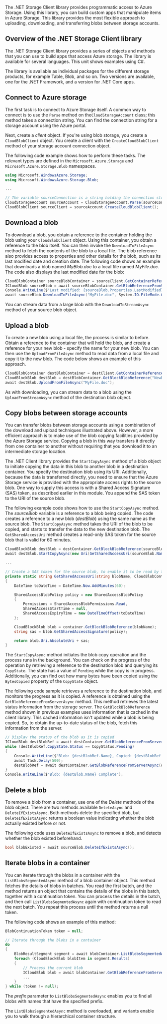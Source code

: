 The .NET Storage Client library provides programmatic access to Azure Storage. Using this library, you can build custom apps that manipulate items in Azure Storage. This library provides the most flexible approach to uploading, downloading, and transferring blobs between storage accounts.

## Overview of the .NET Storage Client library

The .NET Storage Client library provides a series of objects and methods that you can use to build apps that access Azure storage. The library is available for several languages. This unit shows examples using C#.

The library is available as individual packages for the different storage products, for example Table, Blob, and so on. Two versions are available, one for the .NET Framework, and a version for .NET Core apps.

## Connect to Azure storage

The first task is to connect to Azure Storage itself. A common way to connect is to use the `Parse` method on the`CloudStorageAccount` class; this method takes a connection string. You can find the connection string for a storage account using the Azure portal.

Next, create a *client* object. If you're using blob storage, you create a `CloudBlobClient` object. You create a client with the `CreateCloudBlobClient` method of your storage account connection object.

The following code example shows how to perform these tasks. The relevant types are defined in the `Microsoft.Azure.Storage` and `Microsoft.Azure.Storage.Blob` namespaces.

```C#
using Microsoft.WindowsAzure.Storage;
using Microsoft.WindowsAzure.Storage.Blob;

...

// The variable sourceConnection is a string holding the connection string for the storage account
CloudStorageAccount sourceAccount = CloudStorageAccount.Parse(sourceConnection);
CloudBlobClient sourceClient = sourceAccount.CreateCloudBlobClient();
```

## Download a blob

To download a blob, you obtain a reference to the container holding the blob using your `CloudBlobClient` object. Using this container, you obtain a reference to the blob itself. You can then invoke the `DownloadToFileAsync` method to fetch the contents of the blob to a local file. The blob reference also provides access to properties and other details for the blob, such as its last modified date and creation date. The following code shows an example that downloads a blob named *MyBlob.doc* to a local file named *MyFile.doc*. The code also displays the last modified date for the blob:

```C#
CloudBlobContainer sourceBlobContainer = sourceClient.GetContainerReference(sourceContainer);
ICloudBlob sourceBlob = await sourceBlobContainer.GetBlobReferenceFromServerAsync("MyBlob.doc");
Console.WriteLine($"Last modified: {sourceBlob.Properties.LastModified}");
await sourceBlob.DownloadToFileAsync("MyFile.doc", System.IO.FileMode.Create);
```

You can stream data from a large blob with the `DownloadToStreamAsync` method of your source blob object.

## Upload a blob

To create a new blob using a local file, the process is similar to before. Obtain a reference to the container that will hold the blob, and create a reference for your new blob - specify the name for your new blob. You can then use the `UploadFromFileAsync` method to read data from a local file and copy it to the new blob. The code below shows an example of this approach.

```C#
CloudBlobContainer destBlobContainer = destClient.GetContainerReference(destContainer);
CloudBlockBlob destBlob = destBlobContainer.GetBlockBlobReference("NewBlob.doc");
await destBlob.UploadFromFileAsync("MyFile.doc");
```

As with downloading, you can stream data to a blob using the  `UploadFromStreamAsync` method of the destination blob object.

## Copy blobs between storage accounts

You can transfer blobs between storage accounts using a combination of the download and upload techniques illustrated above. However, a more efficient approach is to make use of the blob copying facilities provided by the Azure Storage service. Copying a blob in this way transfers it directly from one container to another without requiring that you download it to an intermediate storage location.

The .NET Client library provides the `StartCopyAsync` method of a blob object to initiate copying the data in this blob to another blob in a destination container. You specify the destination blob using its URI. Additionally, because the data is transferred directly, you need to ensure that the Azure Storage service is provided with the appropriate access rights to the source blob. One way to supply this access is with a Shared Access Signature (SAS) token, as described earlier in this module. You append the SAS token to the URI of the source blob.

The following example code shows how to use the `StartCopyAsync` method. The *sourceBlob* variable is a reference to a blob being copied. The code creates a reference to a new blob (*destBlob*) using the same name as the source blob. The `StartCopyAsync` method takes the URI of the blob to be copied, and starts to transfer the data to the new destination blob. The `GetSharedAccessUri` method creates a read-only SAS token for the source blob that is valid for 60 minutes.

```C#
CloudBlockBlob destBlob = destContainer.GetBlockBlobReference(sourceBlob.Name);
await destBlob.StartCopyAsync(new Uri(GetSharedAccessUri(sourceBlob.Name, sourceContainer)));

...

// Create a SAS token for the source blob, to enable it to be read by the StartCopyAsync method
private static string GetSharedAccessUri(string blobName, CloudBlobContainer container)
{
    DateTime toDateTime = DateTime.Now.AddMinutes(60);

    SharedAccessBlobPolicy policy = new SharedAccessBlobPolicy
    {
        Permissions = SharedAccessBlobPermissions.Read,
        SharedAccessStartTime = null,
        SharedAccessExpiryTime = new DateTimeOffset(toDateTime)
    };

    CloudBlockBlob blob = container.GetBlockBlobReference(blobName);
    string sas = blob.GetSharedAccessSignature(policy);

    return blob.Uri.AbsoluteUri + sas;
}
```

The `StartCopyAsync` method initiates the blob copy operation and the process runs in the background. You can check on the progress of the operation by retrieving a reference to the destination blob and querying its `CopyState`. The state has a value of `Pending` while the copy is in progress. Additionally, you can find out how many bytes have been copied using the `BytesCopied` property of the `CopyState` object.

The following code sample retrieves a reference to the destination blob, and monitors the progress as it is copied. A reference is obtained using the `GetBlobReferenceFromServerAsync` method. This method retrieves the latest status information from the storage server. The `GetBlockBlobReference` method shown in previous examples uses information that is cached in the client library. This cached information isn't updated while a blob is being copied. So, to obtain the up-to-date status of the blob, fetch this information from the server.

```C#
// Display the status of the blob as it is copied
ICloudBlob destBlobRef = await destContainer.GetBlobReferenceFromServerAsync(destBlob.Name);
while (destBlobRef.CopyState.Status == CopyStatus.Pending)
{
    Console.WriteLine($"Blob: {destBlobRef.Name}, Copied: {destBlobRef.CopyState.BytesCopied ?? 0} of  {destBlobRef.CopyState.TotalBytes ?? 0}");
    await Task.Delay(500);
    destBlobRef = await destContainer.GetBlobReferenceFromServerAsync(destBlobRef.Name);
}
Console.WriteLine($"Blob: {destBlob.Name} Complete");
```

## Delete a blob

To remove a blob from a container, use one of the *Delete* methods of the blob object. There are two methods available `DeleteAsync` and `DeleteIfExistsAsync`. Both methods delete the specified blob, but `DeleteIfExistsAsync` returns a boolean value indicating whether the blob actually existed before or not.

The following code uses `DeleteIfExistsAsync` to remove a blob, and detects whether the blob existed beforehand.

```C#
bool blobExisted = await sourceBlob.DeleteIfExistsAsync();
```

## Iterate blobs in a container

You can iterate through the blobs in a container with the `ListBlobsSegmentedAsync` method of a blob container object. This method fetches the details of blobs in batches. You read the first batch, and the method returns an object that contains the details of the blobs in this batch, together with a continuation token. You can process the details in the batch, and then call `ListBlobsSegmentedAsync` again with continuation token to read the next batch. You repeat this process until the method returns a null token.

The following code shows an example of this method:

```C#
BlobContinuationToken token = null;

// Iterate through the blobs in a container
do
{
    BlobResultSegment segment = await blobContainer.ListBlobsSegmentedAsync(prefix: "", currentToken: token);
    foreach (CloudBlockBlob blobItem in segment.Results)
    {
        // Process the current blob
        ICloudBlob blob = await blobContainer.GetBlobReferenceFromServerAsync(blobItem.Name);
        ...
    }
} while (token != null);
```

The *prefix* parameter to `ListBlobsSegmentedAsync` enables you to find all blobs with names that have the specified prefix.

The `ListBlobsSegmentedAsync` method is overloaded, and variants enable you to walk through a hierarchical container structure.
